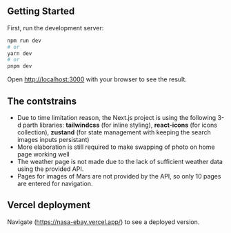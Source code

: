 ## Getting Started

First, run the development server:

```bash
npm run dev
# or
yarn dev
# or
pnpm dev
```

Open [http://localhost:3000](http://localhost:3000) with your browser to see the result.

## The contstrains

- Due to time limitation reason, the Next.js project is using the following 3-d parth libraries:
  **tailwindcss** (for inline styling),
  **react-icons** (for icons collection),
  **zustand** (for state management with keeping the search images inputs persistant)
- More elaboration is still required to make swapping of photo on home page working well
- The weather page is not made due to the lack of sufficient weather data using the provided API.
- Pages for images of Mars are not provided by the API, so only 10 pages are entered for navigation.

## Vercel deployment

Navigate (https://nasa-ebay.vercel.app/) to see a deployed version.
